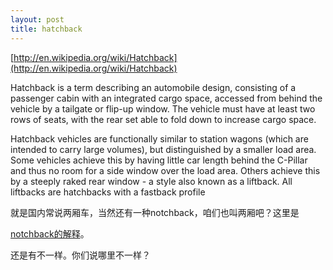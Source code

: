 ```yaml
---
layout: post
title: hatchback
---
```


[http://en.wikipedia.org/wiki/Hatchback](http://en.wikipedia.org/wiki/Hatchback)

Hatchback is a term describing an automobile design, consisting of a passenger cabin with an integrated cargo space, accessed from behind the vehicle by a tailgate or flip-up window. The vehicle must have at least two rows of seats, with the rear set able to fold down to increase cargo space.

Hatchback vehicles are functionally similar to station wagons (which are intended to carry large volumes), but distinguished by a smaller load area. Some vehicles achieve this by having little car length behind the C-Pillar and thus no room for a side window over the load area. Others achieve this by a steeply raked rear window - a style also known as a liftback. All liftbacks are hatchbacks with a fastback profile

就是国内常说两厢车，当然还有一种notchback，咱们也叫两厢吧？这里是

[notchback的解释](http://www.rijiben.org/yingyu/1248/)。

还是有不一样。你们说哪里不一样？
